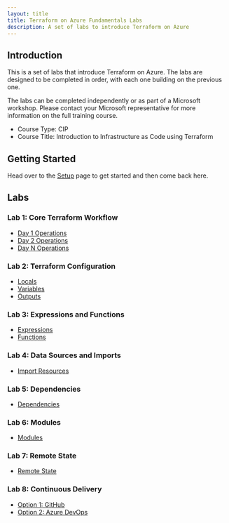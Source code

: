 ```yaml
---
layout: title
title: Terraform on Azure Fundamentals Labs
description: A set of labs to introduce Terraform on Azure
---
```


## Introduction

This is a set of labs that introduce Terraform on Azure. The labs are designed to be completed in order, with each one building on the previous one.

The labs can be completed independently or as part of a Microsoft workshop. Please contact your Microsoft representative for more information on the full training course.

* Course Type: CIP
* Course Title: Introduction to Infrastructure as Code using Terraform

## Getting Started

Head over to the [Setup](setup.md) page to get started and then come back here.

## Labs

### Lab 1: Core Terraform Workflow

* [Day 1 Operations](01-core-terraform-workflow/01-day-1-operations.md)
* [Day 2 Operations](01-core-terraform-workflow/02-day-2-operations.md)
* [Day N Operations](01-core-terraform-workflow/03-day-n-operations.md)

### Lab 2: Terraform Configuration

* [Locals](02-terraform-configuration/01-locals.md)
* [Variables](02-terraform-configuration/02-variables.md)
* [Outputs](02-terraform-configuration/03-outputs.md)

### Lab 3: Expressions and Functions

* [Expressions](03-expressions-and-functions/01-expressions.md)
* [Functions](03-expressions-and-functions/02-functions.md)

### Lab 4: Data Sources and Imports

* [Import Resources](04-data-sources-and-refactoring/1-import-resources.md)

### Lab 5: Dependencies

* [Dependencies](05-dependencies/01-dependencies.md)

### Lab 6: Modules

* [Modules](06-modules/01-modules.md)

### Lab 7: Remote State

* [Remote State](07-remote-state/01-remote-state.md)

### Lab 8: Continuous Delivery

* [Option 1: GitHub](08-continuous-delivery/01-github.md)
* [Option 2: Azure DevOps](08-continuous-delivery/02-azure-devops.md)
